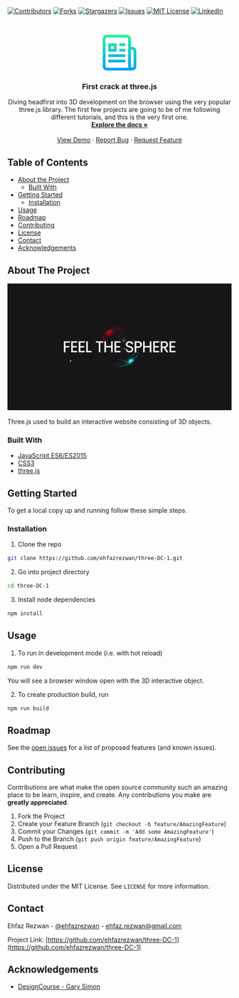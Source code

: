 <!--
*** Thanks for checking out this README Template. If you have a suggestion that would
*** make this better, please fork the repo and create a pull request or simply open
*** an issue with the tag "enhancement".
*** Thanks again! Now go create something AMAZING! :D
***
***
***
*** To avoid retyping too much info. Do a search and replace for the following:
*** github_username, covid-tracker, twitter_handle, email
-->

<!-- PROJECT SHIELDS -->
<!--
*** I'm using markdown "reference style" links for readability.
*** Reference links are enclosed in brackets [ ] instead of parentheses ( ).
*** See the bottom of this document for the declaration of the reference variables
*** for contributors-url, forks-url, etc. This is an optional, concise syntax you may use.
*** https://www.markdownguide.org/basic-syntax/#reference-style-links
-->

[![Contributors][contributors-shield]][contributors-url]
[![Forks][forks-shield]][forks-url]
[![Stargazers][stars-shield]][stars-url]
[![Issues][issues-shield]][issues-url]
[![MIT License][license-shield]][license-url]
[![LinkedIn][linkedin-shield]][linkedin-url]

<!-- PROJECT LOGO -->
<br />
<p align="center">
  <a href="https://github.com/ehfazrezwan/three-DC-1">
    <img src="images/logo.png" alt="Logo" width="80" height="80">
  </a>

  <h3 align="center">First crack at three.js</h3>

  <p align="center">
    Diving headfirst into 3D development on the browser using the very popular three.js library. The first few projects are going to be of me following different
    tutorials, and this is the very first one.
    <br />
    <a href="https://github.com/ehfazrezwan/three-DC-1"><strong>Explore the docs »</strong></a>
    <br />
    <br />
    <a href="https://threejs-sninja.web.app/" target = "_blank">View Demo</a>
    ·
    <a href="https://github.com/ehfazrezwan/three-DC-1/issues">Report Bug</a>
    ·
    <a href="https://github.com/ehfazrezwan/three-DC-1/issues">Request Feature</a>
  </p>
</p>

<!-- TABLE OF CONTENTS -->

## Table of Contents

- [About the Project](#about-the-project)
  - [Built With](#built-with)
- [Getting Started](#getting-started)
  - [Installation](#installation)
- [Usage](#usage)
- [Roadmap](#roadmap)
- [Contributing](#contributing)
- [License](#license)
- [Contact](#contact)
- [Acknowledgements](#acknowledgements)

<!-- ABOUT THE PROJECT -->

## About The Project

[![Product Name Screen Shot][product-screenshot]]()

Three.js used to build an interactive website consisting of 3D objects.

### Built With

- [JavaScript ES6/ES2015](https://developer.mozilla.org/en-US/docs/Web/JavaScript)
- [CSS3](https://www.w3.org/Style/CSS/)
- [three.js](https://threejs.org/)

<!-- GETTING STARTED -->

## Getting Started

To get a local copy up and running follow these simple steps.

### Installation

1. Clone the repo

```sh
git clone https://github.com/ehfazrezwan/three-DC-1.git
```

2. Go into project directory

```sh
cd three-DC-1
```

3. Install node dependencies

```sh
npm install
```

<!-- USAGE EXAMPLES -->

## Usage

1. To run in development mode (i.e. with hot reload)

```sh
npm run dev
```

You will see a browser window open with the 3D interactive object.

2. To create production build, run

```sh
npm run build
```

<!-- ROADMAP -->

## Roadmap

See the [open issues](https://github.com/ehfazrezwan/three-DC-1/issues) for a list of proposed features (and known issues).

<!-- CONTRIBUTING -->

## Contributing

Contributions are what make the open source community such an amazing place to be learn, inspire, and create. Any contributions you make are **greatly appreciated**.

1. Fork the Project
2. Create your Feature Branch (`git checkout -b feature/AmazingFeature`)
3. Commit your Changes (`git commit -m 'Add some AmazingFeature'`)
4. Push to the Branch (`git push origin feature/AmazingFeature`)
5. Open a Pull Request

<!-- LICENSE -->

## License

Distributed under the MIT License. See `LICENSE` for more information.

<!-- CONTACT -->

## Contact

Ehfaz Rezwan - [@ehfazrezwan](https://www.linkedin.com/in/ehfaz-rezwan/) - ehfaz.rezwan@gmail.com

Project Link: [https://github.com/ehfazrezwan/three-DC-1](https://github.com/ehfazrezwan/three-DC-1)

<!-- ACKNOWLEDGEMENTS -->

## Acknowledgements

- [DesignCourse - Gary Simon](https://github.com/designcourse)

<!-- MARKDOWN LINKS & IMAGES -->
<!-- https://www.markdownguide.org/basic-syntax/#reference-style-links -->

[contributors-shield]: https://img.shields.io/github/contributors/ehfazrezwan/three-DC-1
[contributors-url]: https://github.com/ehfazrezwan/three-DC-1/graphs/contributors
[forks-shield]: https://img.shields.io/github/forks/ehfazrezwan/three-DC-1
[forks-url]: https://github.com/ehfazrezwan/three-DC-1/network/members
[stars-shield]: https://img.shields.io/github/stars/ehfazrezwan/three-DC-1
[stars-url]: https://github.com/ehfazrezwan/three-DC-1/stargazers
[issues-shield]: https://img.shields.io/github/issues/ehfazrezwan/three-DC-1
[issues-url]: https://github.com/ehfazrezwan/three-DC-1/issues
[license-shield]: https://img.shields.io/github/license/ehfazrezwan/three-DC-1
[license-url]: https://github.com/ehfazrezwan/three-DC-1/blob/master/LICENSE.txt
[linkedin-shield]: https://img.shields.io/badge/-LinkedIn-black.svg?style=flat-square&logo=linkedin&colorB=555
[linkedin-url]: https://linkedin.com/in/ehfazrezwan
[product-screenshot]: images/app.gif
